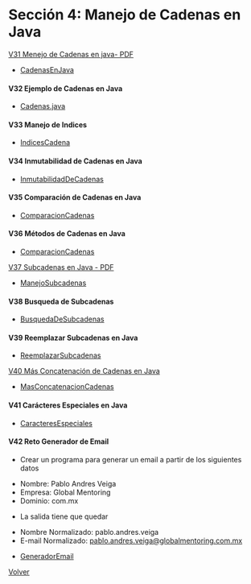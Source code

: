 # Sección 4: Manejo de Cadenas en Java

[V31 Menejo de Cadenas en java- PDF](V31_Manejo_de_Cadenas_en_Java/Docs/03-01-00-ManejoCadenas-UJ.pdf)
 * [CadenasEnJava](V31_Manejo_de_Cadenas_en_Java/src/CadenasEnJava.java)

#### V32 Ejemplo de Cadenas en Java
 * [Cadenas.java](V32_Ejemplo_de_Cadenas_en_Java/src/Cadenas.java)

#### V33 Manejo de Indices
 * [IndicesCadena](V33_Manejo_de_Indices_de_Cadenas/src/IndicesCadena.java)

#### V34 Inmutabilidad de Cadenas en Java
 * [InmutabilidadDeCadenas](V34_Inmutabilidad_de_Cadenas_en_Java/src/InmutabilidadDeCadenas.java)

#### V35 Comparación de Cadenas en Java
 * [ComparacionCadenas](V35_Comparacion_de_Cadenas_en_Java/src/ComparacionCadenas.java)

#### V36 Métodos de Cadenas en Java
 * [ComparacionCadenas](V36_Metodos_de_Cadenas_en_Java/src/MetodosCadena.java)

[V37 Subcadenas en Java - PDF](V37_Subcadenas_en_Java/Docs/03-07-00-Subcadenas-UJ.pdf)
 * [ManejoSubcadenas](V37_Subcadenas_en_Java/src/ManejoSubcadenas.java)

#### V38 Busqueda de Subcadenas
 * [BusquedaDeSubcadenas](V38_Busqueda_de_Subcadenas/src/BusquedaDeSubcadenas.java)

#### V39 Reemplazar Subcadenas en Java
 * [ReemplazarSubcadenas](V39_Reemplazar_Subcadenas_en_Java/src/ReemplazarSubcadenas.java)

[V40 Más Concatenación de Cadenas en Java](V40_Mas_Concatenacion_de_Cadenas_en_Java/Docs/03-10-00-MasConcatenacionCadenas-UJ.pdf)
 * [MasConcatenacionCadenas](V40_Mas_Concatenacion_de_Cadenas_en_Java/src/MasConcatenacionCadenas.java)

#### V41 Carácteres Especiales en Java
 * [CaracteresEspeciales](V41_Caracteres_Especiales_en_Java/src/CaracteresEspeciales.java)

#### V42 Reto Generador de Email
 * Crear un programa para generar un email a partir de los siguientes datos
  - Nombre: Pablo Andres Veiga
  - Empresa: Global Mentoring
  - Dominio: com.mx
  
 * La salida tiene que quedar
  - Nombre Normalizado: pablo.andres.veiga
  - E-mail Normalizado: pablo.andres.veiga@globalmentoring.com.mx
 * [GeneradorEmail](GeneradorEmail)

[Volver](../)